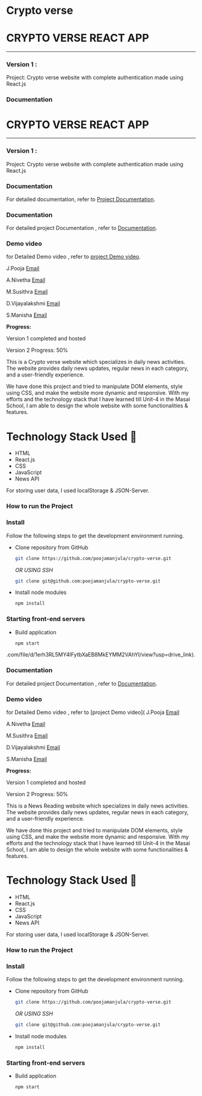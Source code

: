 # Crypto verse

# CRYPTO VERSE REACT APP

-----
### Version 1 : 
Project: Crypto verse website with complete authentication made using React.js
### Documentation
# CRYPTO VERSE REACT APP

-----
### Version 1 : 
Project: Crypto verse website with complete authentication made using React.js
### Documentation
For detailed documentation, refer to [Project Documentation](https://drive.google.com/file/d/1erh3RL5MY4IFytbXaEB8MkEYMM2VAhYI/view?usp=drive_link).

### Documentation
For detailed project Documentation , refer to [Documentation](https://drive.google.com/drive/folders/1uWSAA1DHTdVttzEEkPV1_O6PAys0kM7I?usp=drive_link).
### Demo video
for Detailed Demo video , refer to [project Demo video](https://drive.google.com/file/d/1cII4nwL5fmp3Dqnmg2fD6h076TqAkUBo/view?usp=drive_link).

J.Pooja
[Email](pooja90031@gmail.com)

A.Nivetha
[Email](jknivi078@gmail.com)

M.Susithra
[Email](susithramohan1314@gmail.com)

D.Vijayalakshmi
[Email](viji11282004@gmail.com)

S.Manisha
[Email](manishasubash7358@gmail.com)

**Progress:**

Version 1 completed and hosted

Version 2 Progress: 50%

This is a Crypto verse website which specializes in daily news activities. The website provides daily news updates, regular news in each category, and a user-friendly experience.

We have done this project and tried to manipulate DOM elements, style using CSS, and make the website more dynamic and responsive. With my efforts and the technology stack that I have learned till Unit-4 in the Masai School, I am able to design the whole website with some functionalities & features.

# Technology Stack Used 🌟
* HTML
* React.js
* CSS
* JavaScript
* News API

For storing user data, I used localStorage & JSON-Server.

### How to run the Project
### Install

Follow the following steps to get the development environment running.

* Clone repository from GitHub

  ```bash
  git clone https://github.com/poojamanjula/crypto-verse.git
  ```

   _OR USING SSH_

  ```bash
  git clone git@github.com:poojamanjula/crypto-verse.git
  ```

* Install node modules

   ```bash
   npm install
   ```

### Starting front-end servers

* Build application

  ```bash
  npm start
  ```


.com/file/d/1erh3RL5MY4IFytbXaEB8MkEYMM2VAhYI/view?usp=drive_link).

### Documentation
For detailed project Documentation , refer to [Documentation](https://drive.google.com/drive/folders/1uWSAA1DHTdVttzEEkPV1_O6PAys0kM7I?usp=drive_link).
### Demo video
for Detailed Demo video , refer to [project Demo video](
J.Pooja
[Email](pooja90031@gmail.com)

A.Nivetha
[Email](jknivi078@gmail.com)

M.Susithra
[Email](susithramohan1314@gmail.com)

D.Vijayalakshmi
[Email](viji11282004@gmail.com)

S.Manisha
[Email](manishasubash7358@gmail.com)

**Progress:**

Version 1 completed and hosted

Version 2 Progress: 50%

This is a News Reading website which specializes in daily news activities. The website provides daily news updates, regular news in each category, and a user-friendly experience.

We have done this project and tried to manipulate DOM elements, style using CSS, and make the website more dynamic and responsive. With my efforts and the technology stack that I have learned till Unit-4 in the Masai School, I am able to design the whole website with some functionalities & features.

# Technology Stack Used 🌟
* HTML
* React.js
* CSS
* JavaScript
* News API

For storing user data, I used localStorage & JSON-Server.

### How to run the Project
### Install

Follow the following steps to get the development environment running.

* Clone repository from GitHub

  ```bash
  git clone https://github.com/poojamanjula/crypto-verse.git
  ```

   _OR USING SSH_

  ```bash
  git clone git@github.com:poojamanjula/crypto-verse.git
  ```

* Install node modules

   ```bash
   npm install
   ```

### Starting front-end servers

* Build application

  ```bash
  npm start
  ```


